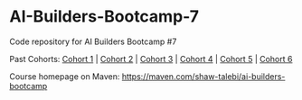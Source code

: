 # AI-Builders-Bootcamp-7
Code repository for AI Builders Bootcamp #7

Past Cohorts: [Cohort 1](https://github.com/ShawhinT/AI-Builders-Bootcamp-1) | [Cohort 2](https://github.com/ShawhinT/AI-Builders-Bootcamp-2) | [Cohort 3](https://github.com/ShawhinT/AI-Builders-Bootcamp-3) | [Cohort 4](https://github.com/ShawhinT/AI-Builders-Bootcamp-4) | [Cohort 5](https://github.com/ShawhinT/AI-Builders-Bootcamp-5) | [Cohort 6](https://github.com/ShawhinT/AI-Builders-Bootcamp-6)

Course homepage on Maven: https://maven.com/shaw-talebi/ai-builders-bootcamp
